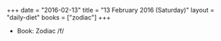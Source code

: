 +++
date = "2016-02-13"
title = "13 February 2016 (Saturday)"
layout = "daily-diet"
books = ["zodiac"]
+++


* Book: Zodiac /f/

